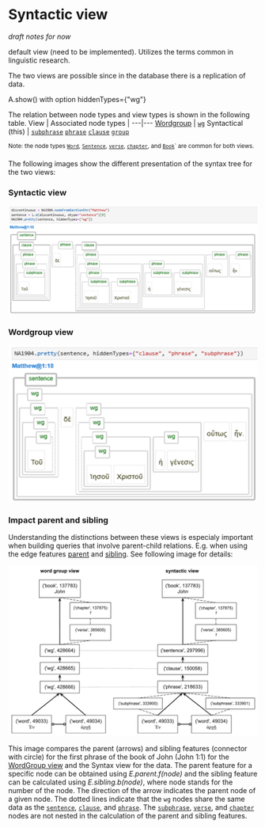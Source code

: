 # Syntactic view <a name="start"></a>

*draft notes for now* 

default view (need to be implemented). Utilizes the terms common in linguistic research.

The two views are possible since in the database there is a replication of data.

A.show() with option hiddenTypes={"wg"}

The relation between node types and view types is shown in the following table.
View | Associated node types | 
---|---
[Wordgroup](wg-view.md#start) | [`wg`](featuresbynodetype.md#wordgroup-nodes) 
Syntactical (this) | [`subphrase`](featuresbynodetype.md#subphrase-nodes) [`phrase`](featuresbynodetype.md#phrase-nodes) [`clause`](featuresbynodetype.md#clause-nodes) [`group`](featuresbynodetype.md#group-nodes)

<sup>Note: the node types  [`Word`](featuresbynodetype.md#word-nodes), [`Sentence`](featuresbynodetype.md#sentence-nodes), [`verse`](featuresbynodetype.md#verse-nodes), [`chapter`](featuresbynodetype.md#chapter-nodes), and [`Book`](featuresbynodetype.md#book-nodes)` are common for both views.</sup>


The following images show the different presentation of the syntax tree for the two views:

### Syntactic view

<img src="images/syntax_view.png" width="650">

### Wordgroup view

<img src="images/wgview.png" width="650">

### Impact parent and sibling 

Understanding the distinctions between these views is especialy important when building queries that involve parent-child relations. E.g. when using the edge features [parent](parent.md#start) and [sibling](sibling.md#start). See following image for details:

<img src="images/wordgroup_syntactic_view.png" width="600">

This image compares the parent (arrows) and sibling features (connector with circle) for the first phrase of the book of John (John 1:1) for the [WordGroup view](wg-view.md#start) and the Syntax view for the data. The parent feature for a specific node can be obtained using *E.parent.f(node)* and the sibling feature can be calculated using *E.sibling.b(node)*, where node stands for the number of the node. The direction of the arrow indicates the parent node of a given node. The dotted lines indicate that the `wg` nodes share the same data as the [`sentence`](featuresbynodetype.md#sentence-nodes), [`clause`](featuresbynodetype.md#clause-nodes), and [`phrase`](featuresbynodetype.md#phrase-nodes). The [`subphrase`](featuresbynodetype.md#subphrase-nodes), [`verse`](featuresbynodetype.md#verse-nodes), and [`chapter`](featuresbynodetype.md#chapter-nodes) nodes are not nested in the calculation of the parent and sibling features.
